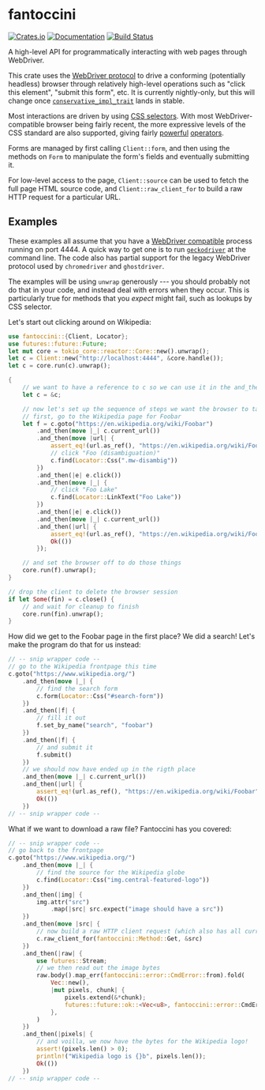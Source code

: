 # fantoccini

[![Crates.io](https://img.shields.io/crates/v/fantoccini.svg)](https://crates.io/crates/fantoccini)
[![Documentation](https://docs.rs/fantoccini/badge.svg)](https://docs.rs/fantoccini/)
[![Build Status](https://travis-ci.org/jonhoo/fantoccini.svg?branch=master)](https://travis-ci.org/jonhoo/fantoccini)

A high-level API for programmatically interacting with web pages through WebDriver.

This crate uses the [WebDriver protocol] to drive a conforming (potentially headless) browser
through relatively high-level operations such as "click this element", "submit this form", etc.
It is currently nightly-only, but this will change once
[`conservative_impl_trait`](https://github.com/rust-lang/rust/issues/34511) lands in stable.

Most interactions are driven by using [CSS selectors]. With most WebDriver-compatible browser
being fairly recent, the more expressive levels of the CSS standard are also supported, giving
fairly [powerful] [operators].

Forms are managed by first calling `Client::form`, and then using the methods on `Form` to
manipulate the form's fields and eventually submitting it.

For low-level access to the page, `Client::source` can be used to fetch the full page HTML
source code, and `Client::raw_client_for` to build a raw HTTP request for a particular URL.

## Examples

These examples all assume that you have a [WebDriver compatible] process running on port 4444.
A quick way to get one is to run [`geckodriver`] at the command line. The code also has
partial support for the legacy WebDriver protocol used by `chromedriver` and `ghostdriver`.

The examples will be using `unwrap` generously --- you should probably not do that in your
code, and instead deal with errors when they occur. This is particularly true for methods that
you *expect* might fail, such as lookups by CSS selector.

Let's start out clicking around on Wikipedia:

```rust
use fantoccini::{Client, Locator};
use futures::future::Future;
let mut core = tokio_core::reactor::Core::new().unwrap();
let c = Client::new("http://localhost:4444", &core.handle());
let c = core.run(c).unwrap();

{
    // we want to have a reference to c so we can use it in the and_thens below
    let c = &c;

    // now let's set up the sequence of steps we want the browser to take
    // first, go to the Wikipedia page for Foobar
    let f = c.goto("https://en.wikipedia.org/wiki/Foobar")
        .and_then(move |_| c.current_url())
        .and_then(move |url| {
            assert_eq!(url.as_ref(), "https://en.wikipedia.org/wiki/Foobar");
            // click "Foo (disambiguation)"
            c.find(Locator::Css(".mw-disambig"))
        })
        .and_then(|e| e.click())
        .and_then(move |_| {
            // click "Foo Lake"
            c.find(Locator::LinkText("Foo Lake"))
        })
        .and_then(|e| e.click())
        .and_then(move |_| c.current_url())
        .and_then(|url| {
            assert_eq!(url.as_ref(), "https://en.wikipedia.org/wiki/Foo_Lake");
            Ok(())
        });

    // and set the browser off to do those things
    core.run(f).unwrap();
}

// drop the client to delete the browser session
if let Some(fin) = c.close() {
    // and wait for cleanup to finish
    core.run(fin).unwrap();
}
```

How did we get to the Foobar page in the first place? We did a search!
Let's make the program do that for us instead:

```rust
// -- snip wrapper code --
// go to the Wikipedia frontpage this time
c.goto("https://www.wikipedia.org/")
    .and_then(move |_| {
        // find the search form
        c.form(Locator::Css("#search-form"))
    })
    .and_then(|f| {
        // fill it out
        f.set_by_name("search", "foobar")
    })
    .and_then(|f| {
        // and submit it
        f.submit()
    })
    // we should now have ended up in the rigth place
    .and_then(move |_| c.current_url())
    .and_then(|url| {
        assert_eq!(url.as_ref(), "https://en.wikipedia.org/wiki/Foobar");
        Ok(())
    })
// -- snip wrapper code --
```

What if we want to download a raw file? Fantoccini has you covered:

```rust
// -- snip wrapper code --
// go back to the frontpage
c.goto("https://www.wikipedia.org/")
    .and_then(move |_| {
        // find the source for the Wikipedia globe
        c.find(Locator::Css("img.central-featured-logo"))
    })
    .and_then(|img| {
        img.attr("src")
            .map(|src| src.expect("image should have a src"))
    })
    .and_then(move |src| {
        // now build a raw HTTP client request (which also has all current cookies)
        c.raw_client_for(fantoccini::Method::Get, &src)
    })
    .and_then(|raw| {
        use futures::Stream;
        // we then read out the image bytes
        raw.body().map_err(fantoccini::error::CmdError::from).fold(
            Vec::new(),
            |mut pixels, chunk| {
                pixels.extend(&*chunk);
                futures::future::ok::<Vec<u8>, fantoccini::error::CmdError>(pixels)
            },
        )
    })
    .and_then(|pixels| {
        // and voilla, we now have the bytes for the Wikipedia logo!
        assert!(pixels.len() > 0);
        println!("Wikipedia logo is {}b", pixels.len());
        Ok(())
    })
// -- snip wrapper code --
```

[WebDriver protocol]: https://www.w3.org/TR/webdriver/
[CSS selectors]: https://developer.mozilla.org/en-US/docs/Web/CSS/CSS_Selectors
[powerful]: https://developer.mozilla.org/en-US/docs/Web/CSS/Pseudo-classes
[operators]: https://developer.mozilla.org/en-US/docs/Web/CSS/Attribute_selectors
[WebDriver compatible]: https://github.com/Fyrd/caniuse/issues/2757#issuecomment-304529217
[`geckodriver`]: https://github.com/mozilla/geckodriver
